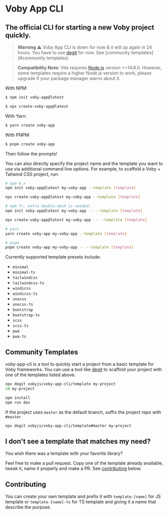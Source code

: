 # Voby App CLI

## The official CLI for starting a new Voby project quickly.

> **Warning ⚠️**
> Voby App CLI is down for now & it will up again in 24 hours. You have to use [degit](https://github.com/Rich-Harris/degit) for now. See [community templates](#community templates) 

> **Compatibility Note:**
> Vite requires [Node.js](https://nodejs.org/en/) version >=14.6.0. However, some templates require a higher Node.js version to work, please upgrade if your package manager warns about it.

With NPM:

```bash
$ npm init voby-app@latest
```

```bash
$ npx create-voby-app@latest
```

With Yarn:

```bash
$ yarn create voby-app
```

With PNPM:

```bash
$ pnpm create voby-app
```

Then follow the prompts!

You can also directly specify the project name and the template you want to use via additional command line options. For example, to scaffold a Voby + Tailwind CSS project, run:

```bash
# npm 6.x
npm init voby-app@latest my-voby-app --template [template]

npx create-voby-app@latest my-voby-app --template [template]

# npm 7+, extra double-dash is needed:
npm init voby-app@latest my-voby-app -- --template [template]

npx create-voby-app@latest my-voby-app -- --template [template]

# yarn
yarn create voby-app my-voby-app --template [template]

# pnpm
pnpm create voby-app my-voby-app -- --template [template]
```

Currently supported template presets include:

- `minimal`
- `minimal-ts`
- `tailwindcss`
- `tailwindcss-ts`
- `windicss`
- `windicss-ts`
- `unocss`
- `unocss-ts`
- `bootstrap`
- `bootstrap-ts`
- `scss`
- `scss-ts`
- `pwa`
- `pwa-ts`

## Community Templates

voby-app-cli is a tool to quickly start a project from a basic template for Voby frameworks. You can use a tool like [degit](https://github.com/Rich-Harris/degit) to scaffold your project with one of the templates listed above.

```bash
npx degit vobyjs/voby-app-cli/template my-project
cd my-project

npm install
npm run dev
```

If the project uses `master` as the default branch, suffix the project repo with `#master`

```bash
npx degit vobyjs/voby-app-cli/template#master my-project
```

## I don't see a template that matches my need?

You wish there was a template with your favorite library?

Feel free to make a pull request. Copy one of the template already available, tweak it, name it properly and make a PR. See [contributing](#contributing) below.

## Contributing

You can create your own template and prefix it with `template-[name]` for JS template or `template-[name]-ts` for TS template and giving it a name that describe the purpose.

